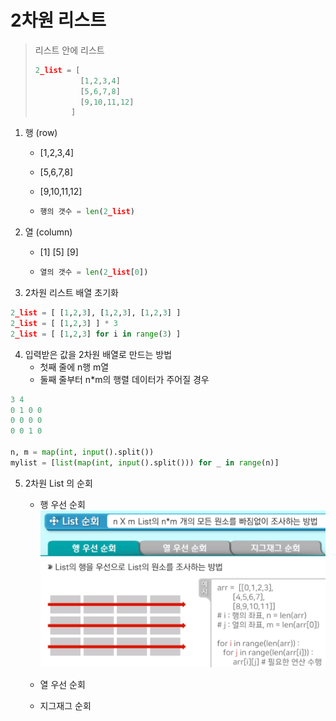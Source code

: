 # 2차원 리스트

> 리스트 안에 리스트
>
> ```python
> 2_list = [
> 	    	[1,2,3,4]
> 	        [5,6,7,8]
> 	        [9,10,11,12]
> 	      ]
> ```



1. 행 (row)

   - [1,2,3,4]

   - [5,6,7,8]

   - [9,10,11,12]

   - ```python
     행의 갯수 = len(2_list)
     ```

     

2. 열 (column)

   - [1]
     [5]
     [9]

   - ```python
     열의 갯수 = len(2_list[0])
     ```

     



3.  2차원 리스트 배열 초기화

```python
2_list = [ [1,2,3], [1,2,3], [1,2,3] ]
2_list = [ [1,2,3] ] * 3
2_list = [ [1,2,3] for i in range(3) ]
```



4. 입력받은 값을 2차원 배열로 만드는 방법
   - 첫째 줄에 n행 m열
   - 둘째 줄부터 n*m의 행렬 데이터가 주어질 경우

```python
3 4
0 1 0 0
0 0 0 0
0 0 1 0

n, m = map(int, input().split())
mylist = [list(map(int, input().split())) for _ in range(n)]
```



5. 2차원 List 의 순회

   - 행 우선 순회 
     ![image-20200130141014557](img/image-20200130141014557.png)

     

   - 열 우선 순회

   - 지그재그 순회
